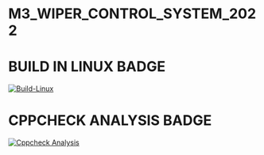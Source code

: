 # M3_WIPER_CONTROL_SYSTEM_2022
# BUILD IN LINUX BADGE
[![Build-Linux](https://github.com/vinaydugyala/M3_WIPER_CONTROL_SYSTEM_2022/actions/workflows/linux.yml/badge.svg)](https://github.com/vinaydugyala/M3_WIPER_CONTROL_SYSTEM_2022/actions/workflows/linux.yml)
# CPPCHECK ANALYSIS BADGE
[![Cppcheck Analysis](https://github.com/vinaydugyala/M3_WIPER_CONTROL_SYSTEM_2022/actions/workflows/cppcheck.yml/badge.svg)](https://github.com/vinaydugyala/M3_WIPER_CONTROL_SYSTEM_2022/actions/workflows/cppcheck.yml)
